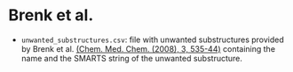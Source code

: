 # Brenk et al.

- `unwanted_substructures.csv`: file with unwanted substructures provided by Brenk et al. [(Chem. Med. Chem. (2008), 3, 535-44)](https://chemistry-europe.onlinelibrary.wiley.com/doi/full/10.1002/cmdc.200700139) containing the name and the SMARTS string of the unwanted substructure.
